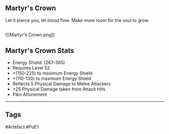 ## Martyr's Crown
Let it pierce you, let blood flow.
Make more room for the soul to grow.
##
![[Martyr's Crown.png]]
## Martyr's Crown Stats
- Energy Shield: (267-365)
- Requires Level 52
- +(150-225) to maximum Energy Shield
- +(110-130) to maximum Energy Shield
- Reflects 5 Physical Damage to Melee Attackers
- +25 Physical Damage taken from Attack Hits
- Pain Attunement


---
## Tags
#Artefact
#PoE1